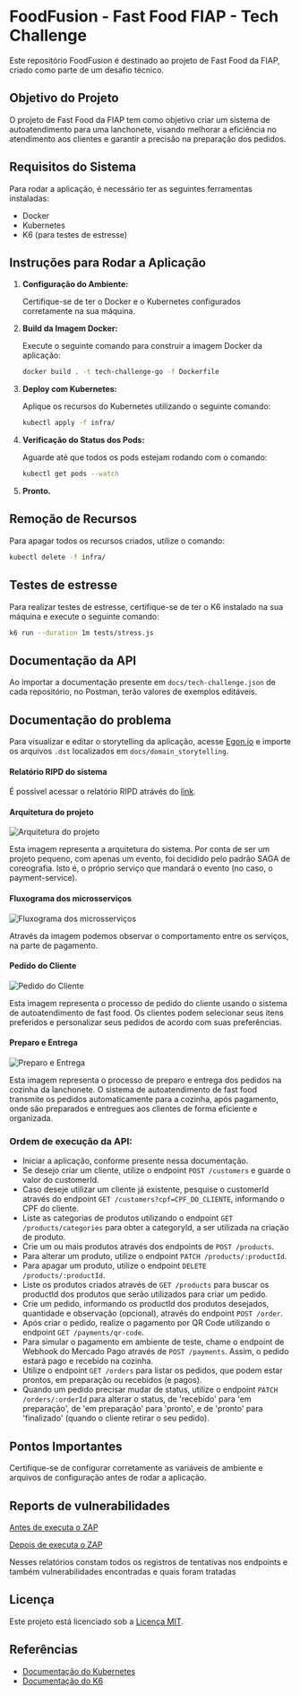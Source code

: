 # FoodFusion - Fast Food FIAP - Tech Challenge

Este repositório FoodFusion é destinado ao projeto de Fast Food da FIAP, criado como parte de um desafio técnico.

## Objetivo do Projeto

O projeto de Fast Food da FIAP tem como objetivo criar um sistema de autoatendimento para uma lanchonete, visando melhorar a eficiência no atendimento aos clientes e garantir a precisão na preparação dos pedidos.

## Requisitos do Sistema

Para rodar a aplicação, é necessário ter as seguintes ferramentas instaladas:

- Docker
- Kubernetes
- K6 (para testes de estresse)

## Instruções para Rodar a Aplicação

1. **Configuração do Ambiente:**

   Certifique-se de ter o Docker e o Kubernetes configurados corretamente na sua máquina.

2. **Build da Imagem Docker:**

   Execute o seguinte comando para construir a imagem Docker da aplicação:

   ```bash
   docker build . -t tech-challenge-go -f Dockerfile
   ```

3. **Deploy com Kubernetes:**

   Aplique os recursos do Kubernetes utilizando o seguinte comando:

   ```bash
   kubectl apply -f infra/
   ```

4. **Verificação do Status dos Pods:**

   Aguarde até que todos os pods estejam rodando com o comando:

   ```bash
   kubectl get pods --watch
   ```

5. **Pronto.**

## Remoção de Recursos

Para apagar todos os recursos criados, utilize o comando:

```bash
kubectl delete -f infra/
```

## Testes de estresse

Para realizar testes de estresse, certifique-se de ter o K6 instalado na sua máquina e execute o seguinte comando:

```bash
k6 run --duration 1m tests/stress.js
```

## Documentação da API

Ao importar a documentação presente em `docs/tech-challenge.json` de cada repositório, no Postman, terão valores de exemplos editáveis.

## Documentação do problema

Para visualizar e editar o storytelling da aplicação, acesse [Egon.io](https://egon.io/app-v1/) e importe os arquivos `.dst` localizados em `docs/domain_storytelling`.

#### Relatório RIPD do sistema

É possível acessar o relatório RIPD atrávés do [link](docs/RIPD.docx).

#### Arquitetura do projeto

![Arquitetura do projeto](docs/architecture.png)

Esta imagem representa a arquitetura do sistema. Por conta de ser um projeto pequeno, com apenas um evento, foi decidido pelo padrão SAGA de coreografia. Isto é, o próprio serviço que mandará o evento (no caso, o payment-service).

#### Fluxograma dos microsserviços

![Fluxograma dos microsserviços](docs/fluxogram.png)

Através da imagem podemos observar o comportamento entre os serviços, na parte de pagamento.

#### Pedido do Cliente

![Pedido do Cliente](docs/domain_storytelling/pedido.png)

Esta imagem representa o processo de pedido do cliente usando o sistema de autoatendimento de fast food. Os clientes podem selecionar seus itens preferidos e personalizar seus pedidos de acordo com suas preferências.

#### Preparo e Entrega

![Preparo e Entrega](docs/domain_storytelling/entrega.png)

Esta imagem representa o processo de preparo e entrega dos pedidos na cozinha da lanchonete. O sistema de autoatendimento de fast food transmite os pedidos automaticamente para a cozinha, após pagamento, onde são preparados e entregues aos clientes de forma eficiente e organizada.

### Ordem de execução da API:

- Iniciar a aplicação, conforme presente nessa documentação.
- Se desejo criar um cliente, utilize o endpoint `POST /customers` e guarde o valor do customerId.
- Caso deseje utilizar um cliente já existente, pesquise o customerId através do endpoint `GET /customers?cpf=CPF_DO_CLIENTE`, informando o CPF do cliente.
- Liste as categorias de produtos utilizando o endpoint `GET /products/categories` para obter a categoryId, a ser utilizada na criação de produto.
- Crie um ou mais produtos através dos endpoints de `POST /products`.
- Para alterar um produto, utilize o endpoint `PATCH /products/:productId`.
- Para apagar um produto, utilize o endpoint `DELETE /products/:productId`.
- Liste os produtos criados através de `GET /products` para buscar os productId dos produtos que serão utilizados para criar um pedido.
- Crie um pedido, informando os productId dos produtos desejados, quantidade e observação (opcional), através do endpoint `POST /order`.
- Após criar o pedido, realize o pagamento por QR Code utilizando o endpoint `GET /payments/qr-code`.
- Para simular o pagamento em ambiente de teste, chame o endpoint de Webhook do Mercado Pago através de `POST /payments`. Assim, o pedido estará pago e recebido na cozinha.
- Utilize o endpoint `GET /orders` para listar os pedidos, que podem estar prontos, em preparação ou recebidos (e pagos).
- Quando um pedido precisar mudar de status, utilize o endpoint `PATCH /orders/:orderId` para alterar o status, de 'recebido' para 'em preparação', de 'em preparação' para 'pronto', e de 'pronto' para 'finalizado' (quando o cliente retirar o seu pedido).

## Pontos Importantes

Certifique-se de configurar corretamente as variáveis de ambiente e arquivos de configuração antes de rodar a aplicação.

<!--
## Contribuição
Este projeto está aberto para contribuições. Caso queira contribuir, por favor, faça um fork do repositório, implemente as alterações e envie um pull request.
-->

## Reports de vulnerabilidades

[Antes de executa o ZAP](docs/reports_vulnerabilidades/antes/2024-09-09-ZAP-Report.html)

[Depois de executa o ZAP](docs/reports_vulnerabilidades/depois/2024-09-09-ZAP-Report.html)

Nesses relatórios constam todos os registros de tentativas nos endpoints e também vulnerabilidades encontradas e quais foram tratadas

## Licença

Este projeto está licenciado sob a [Licença MIT](LICENSE).

## Referências

- [Documentação do Kubernetes](https://kubernetes.io/docs/)
- [Documentação do K6](https://k6.io/docs/)

<!--

**Here are some ideas to get you started:**

🙋‍♀️ A short introduction - what is your organization all about?
🌈 Contribution guidelines - how can the community get involved?
👩‍💻 Useful resources - where can the community find your docs? Is there anything else the community should know?
🍿 Fun facts - what does your team eat for breakfast?
🧙 Remember, you can do mighty things with the power of [Markdown](https://docs.github.com/github/writing-on-github/getting-started-with-writing-and-formatting-on-github/basic-writing-and-formatting-syntax)
-->
